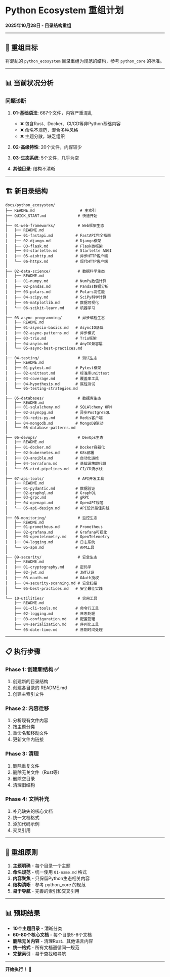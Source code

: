 # Python Ecosystem 重组计划

**2025年10月28日 - 目录结构重组**

---

## 🎯 重组目标

将混乱的 `python_ecosystem` 目录重组为规范的结构，参考 `python_core` 的标准。

---

## 📊 当前状况分析

### 问题诊断

1. **01-基础语法**: 667个文件，内容严重混乱
   - ❌ 包含Rust、Docker、CI/CD等非Python基础内容
   - ❌ 命名不规范，混合多种风格
   - ❌ 主题分散，缺乏组织

2. **02-高级特性**: 20个文件，内容较少
3. **03-生态系统**: 5个文件，几乎为空
4. **其他目录**: 结构不清晰

---

## 🏗️ 新目录结构

```
docs/python_ecosystem/
├── README.md                    # 主索引
├── QUICK_START.md              # 快速开始
│
├── 01-web-frameworks/          # Web框架生态
│   ├── README.md
│   ├── 01-fastapi.md          # FastAPI完全指南
│   ├── 02-django.md           # Django框架
│   ├── 03-flask.md            # Flask微框架
│   ├── 04-starlette.md        # Starlette ASGI
│   ├── 05-aiohttp.md          # 异步HTTP客户端
│   └── 06-httpx.md            # 现代HTTP客户端
│
├── 02-data-science/            # 数据科学生态
│   ├── README.md
│   ├── 01-numpy.md            # NumPy数值计算
│   ├── 02-pandas.md           # Pandas数据分析
│   ├── 03-polars.md           # Polars高性能
│   ├── 04-scipy.md            # SciPy科学计算
│   ├── 05-matplotlib.md       # 数据可视化
│   └── 06-scikit-learn.md     # 机器学习
│
├── 03-async-programming/       # 异步编程生态
│   ├── README.md
│   ├── 01-asyncio-basics.md   # AsyncIO基础
│   ├── 02-async-patterns.md   # 异步模式
│   ├── 03-trio.md             # Trio框架
│   ├── 04-anyio.md            # AnyIO兼容层
│   └── 05-async-best-practices.md
│
├── 04-testing/                 # 测试生态
│   ├── README.md
│   ├── 01-pytest.md           # Pytest框架
│   ├── 02-unittest.md         # 标准库unittest
│   ├── 03-coverage.md         # 覆盖率工具
│   ├── 04-hypothesis.md       # 属性测试
│   └── 05-testing-strategies.md
│
├── 05-databases/               # 数据库生态
│   ├── README.md
│   ├── 01-sqlalchemy.md       # SQLAlchemy ORM
│   ├── 02-asyncpg.md          # 异步PostgreSQL
│   ├── 03-redis-py.md         # Redis客户端
│   ├── 04-mongodb.md          # MongoDB驱动
│   └── 05-database-patterns.md
│
├── 06-devops/                  # DevOps生态
│   ├── README.md
│   ├── 01-docker.md           # Docker容器化
│   ├── 02-kubernetes.md       # K8s部署
│   ├── 03-ansible.md          # 自动化运维
│   ├── 04-terraform.md        # 基础设施即代码
│   └── 05-cicd-pipelines.md   # CI/CD流水线
│
├── 07-api-tools/               # API开发工具
│   ├── README.md
│   ├── 01-pydantic.md         # 数据验证
│   ├── 02-graphql.md          # GraphQL
│   ├── 03-grpc.md             # gRPC
│   ├── 04-openapi.md          # OpenAPI规范
│   └── 05-api-design.md       # API设计最佳实践
│
├── 08-monitoring/              # 监控生态
│   ├── README.md
│   ├── 01-prometheus.md       # Prometheus
│   ├── 02-grafana.md          # Grafana可视化
│   ├── 03-opentelemetry.md    # OpenTelemetry
│   ├── 04-logging.md          # 日志系统
│   └── 05-apm.md              # APM工具
│
├── 09-security/                # 安全生态
│   ├── README.md
│   ├── 01-cryptography.md     # 密码学
│   ├── 02-jwt.md              # JWT认证
│   ├── 03-oauth.md            # OAuth授权
│   ├── 04-security-scanning.md # 安全扫描
│   └── 05-best-practices.md   # 安全最佳实践
│
└── 10-utilities/               # 实用工具
    ├── README.md
    ├── 01-cli-tools.md        # 命令行工具
    ├── 02-logging.md          # 日志处理
    ├── 03-configuration.md    # 配置管理
    ├── 04-serialization.md    # 序列化工具
    └── 05-date-time.md        # 日期时间处理
```

---

## 📋 执行步骤

### Phase 1: 创建新结构 ✅
1. 创建新的目录结构
2. 创建各目录的 README.md
3. 创建主索引文件

### Phase 2: 内容迁移
1. 分析现有文件内容
2. 按主题分类
3. 重命名和移动文件
4. 更新文件内链接

### Phase 3: 清理
1. 删除重复文件
2. 删除无关文件（Rust等）
3. 删除空目录
4. 清理旧结构

### Phase 4: 文档补充
1. 补充缺失的核心文档
2. 统一文档格式
3. 添加代码示例
4. 交叉引用

---

## 🎯 重组原则

1. **主题明确** - 每个目录一个主题
2. **命名规范** - 统一使用 `01-name.md` 格式
3. **内容聚焦** - 只保留Python生态相关内容
4. **结构清晰** - 参考 python_core 的规范
5. **易于导航** - 完善的索引和交叉引用

---

## 📊 预期结果

- **10个主题目录** - 清晰分类
- **60-80个核心文档** - 每个目录5-8个文档
- **删除无关内容** - 清理Rust、其他语言内容
- **统一格式** - 所有文档遵循同一规范
- **完整索引** - 易于查找和导航

---

**开始执行！** 🚀

